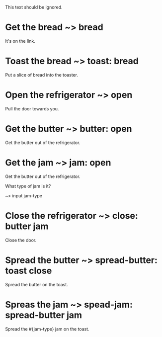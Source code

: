 This text should be ignored.

# Get the bread ~> bread

It's on the link.

# Toast the bread ~> toast: bread

Put a slice of bread into the toaster.

# Open the refrigerator ~> open

Pull the door towards you.

# Get the butter ~> butter: open

Get the butter out of the refrigerator.

# Get the jam ~> jam: open

Get the butter out of the refrigerator.

What type of jam is it?

~> input jam-type

# Close the refrigerator ~> close: butter jam

Close the door.

# Spread the butter ~> spread-butter: toast close

Spread the butter on the toast.

# Spreas the jam ~> spead-jam: spread-butter jam

Spread the #{jam-type} jam on the toast.
